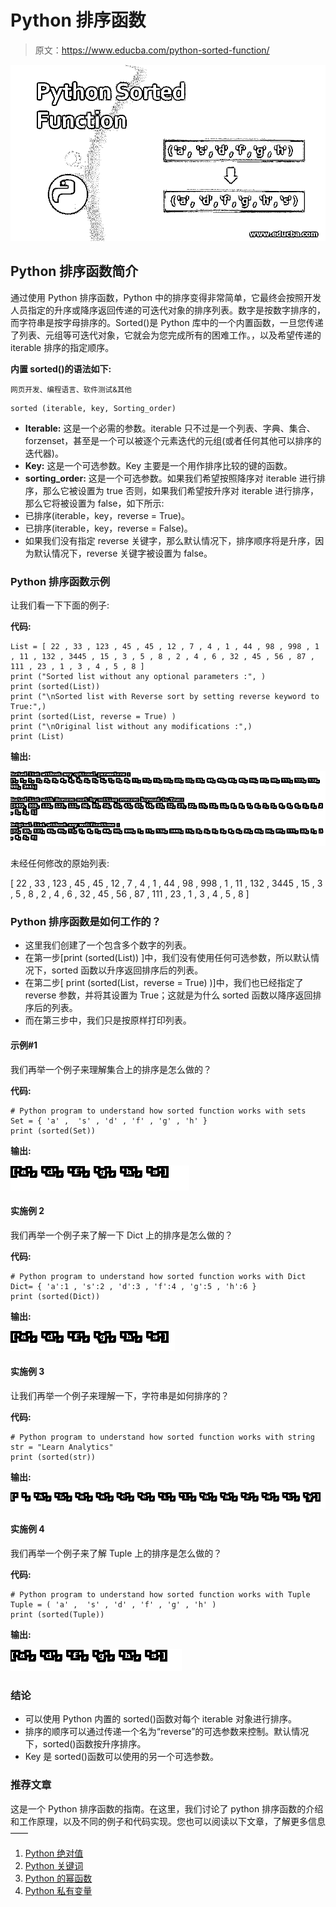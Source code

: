 # Python 排序函数

> 原文：<https://www.educba.com/python-sorted-function/>

![Python Sorted Function](img/17b955439dca6ab7eecb66c578ef2bfe.png)



## Python 排序函数简介

通过使用 Python 排序函数，Python 中的排序变得非常简单，它最终会按照开发人员指定的升序或降序返回传递的可迭代对象的排序列表。数字是按数字排序的，而字符串是按字母排序的。Sorted()是 Python 库中的一个内置函数，一旦您传递了列表、元组等可迭代对象，它就会为您完成所有的困难工作。，以及希望传递的 iterable 排序的指定顺序。

**内置 sorted()的语法如下:**

<small>网页开发、编程语言、软件测试&其他</small>

```
sorted (iterable, key, Sorting_order)
```

*   **Iterable:** 这是一个必需的参数。iterable 只不过是一个列表、字典、集合、forzenset，甚至是一个可以被逐个元素迭代的元组(或者任何其他可以排序的迭代器)。
*   **Key:** 这是一个可选参数。Key 主要是一个用作排序比较的键的函数。
*   **sorting_order:** 这是一个可选参数。如果我们希望按照降序对 iterable 进行排序，那么它被设置为 true 否则，如果我们希望按升序对 iterable 进行排序，那么它将被设置为 false，如下所示:
*   已排序(iterable，key，reverse = True)。
*   已排序(iterable，key，reverse = False)。
*   如果我们没有指定 reverse 关键字，那么默认情况下，排序顺序将是升序，因为默认情况下，reverse 关键字被设置为 false。

### Python 排序函数示例

让我们看一下下面的例子:

**代码:**

```
List = [ 22 , 33 , 123 , 45 , 45 , 12 , 7 , 4 , 1 , 44 , 98 , 998 , 1 , 11 , 132 , 3445 , 15 , 3 , 5 , 8 , 2 , 4 , 6 , 32 , 45 , 56 , 87 , 111 , 23 , 1 , 3 , 4 , 5 , 8 ] 
print ("Sorted list without any optional parameters :", )
print (sorted(List))
print ("\nSorted list with Reverse sort by setting reverse keyword to True:",)
print (sorted(List, reverse = True) )
print ("\nOriginal list without any modifications :",)
print (List)
```

**输出:**

![Python Sorted Function-1](img/be5158e224d8af5d923fc5cde329172a.png)



未经任何修改的原始列表:

[ 22 , 33 , 123 , 45 , 45 , 12 , 7 , 4 , 1 , 44 , 98 , 998 , 1 , 11 , 132 , 3445 , 15 , 3 , 5 , 8 , 2 , 4 , 6 , 32 , 45 , 56 , 87 , 111 , 23 , 1 , 3 , 4 , 5 , 8 ]

### Python 排序函数是如何工作的？

*   这里我们创建了一个包含多个数字的列表。
*   在第一步[print (sorted(List)) ]中，我们没有使用任何可选参数，所以默认情况下，sorted 函数以升序返回排序后的列表。
*   在第二步[ print (sorted(List，reverse = True) )]中，我们也已经指定了 reverse 参数，并将其设置为 True；这就是为什么 sorted 函数以降序返回排序后的列表。
*   而在第三步中，我们只是按原样打印列表。

#### 示例#1

我们再举一个例子来理解集合上的排序是怎么做的？

**代码:**

```
# Python program to understand how sorted function works with sets
Set = { 'a' ,  's' , 'd' , 'f' , 'g' , 'h' }
print (sorted(Set))
```

**输出:**

![Python Sorted Function-1.1](img/7bcf0761c309346b81ecf956f44b49c0.png)



#### 实施例 2

我们再举一个例子来了解一下 Dict 上的排序是怎么做的？

**代码:**

```
# Python program to understand how sorted function works with Dict
Dict= { 'a':1 , 's':2 , 'd':3 , 'f':4 , 'g':5 , 'h':6 }
print (sorted(Dict))
```

**输出:**

![Output-1.2](img/0d787153d2a1b9377288ad02bbafd079.png)



#### 实施例 3

让我们再举一个例子来理解一下，字符串是如何排序的？

**代码:**

```
# Python program to understand how sorted function works with string
str = "Learn Analytics"
print (sorted(str))
```

**输出:**

![Output-1.3](img/2d0d039520d2693cf2f314591981c339.png)



#### 实施例 4

我们再举一个例子来了解 Tuple 上的排序是怎么做的？

**代码:**

```
# Python program to understand how sorted function works with Tuple
Tuple = ( 'a' ,  's' , 'd' , 'f' , 'g' , 'h' )
print (sorted(Tuple))
```

**输出:**

![Output-1.4](img/73a446aef9ad1a0d7ca775ac33de5e40.png)



### 结论

*   可以使用 Python 内置的 sorted()函数对每个 iterable 对象进行排序。
*   排序的顺序可以通过传递一个名为“reverse”的可选参数来控制。默认情况下，sorted()函数按升序排序。
*   Key 是 sorted()函数可以使用的另一个可选参数。

### 推荐文章

这是一个 Python 排序函数的指南。在这里，我们讨论了 python 排序函数的介绍和工作原理，以及不同的例子和代码实现。您也可以阅读以下文章，了解更多信息——

1.  [Python 绝对值](https://www.educba.com/python-absolute-value/)
2.  [Python 关键词](https://www.educba.com/python-keywords/)
3.  [Python 的幂函数](https://www.educba.com/python-power-function/)
4.  [Python 私有变量](https://www.educba.com/python-private-variables/)





